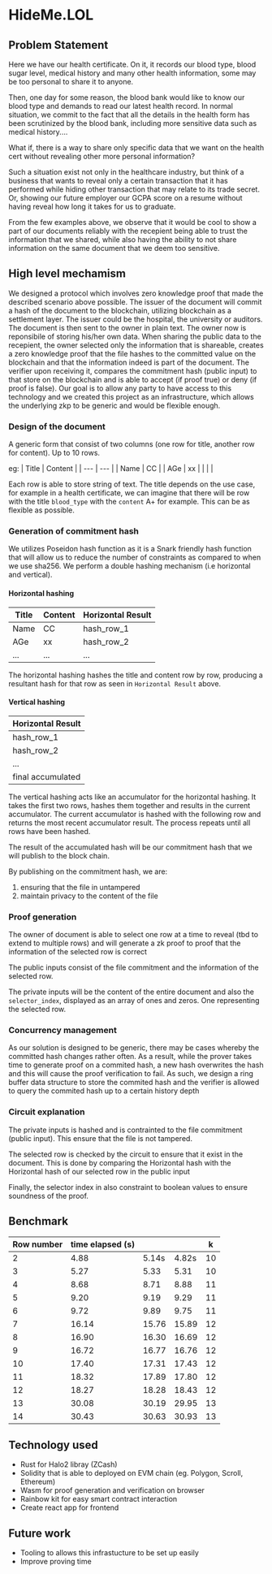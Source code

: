 # HideMe.LOL

## Problem Statement

Here we have our health certificate. On it, it records our blood type, blood sugar level, medical history and many other health information, some may be too personal to share it to anyone.

Then, one day for some reason, the blood bank would like to know our blood type and demands to read our latest health record. In normal situation, we commit to the fact that all the details in the health form has been scrutinized by the blood bank, including more sensitive data such as medical history....

What if, there is a way to share only specific data that we want on the health cert without revealing other more personal information?

Such a situation exist not only in the healthcare industry, but think of a business that wants to reveal only a certain transaction that it has performed while hiding other transaction that may relate to its trade secret. Or, showing our future employer our GCPA score on a resume without having reveal how long it takes for us to graduate.

From the few examples above, we observe that it would be cool to show a part of our documents reliably with the recepient being able to trust the information that we shared, while also having the ability to not share information on the same document that we deem too sensitive.

## High level mechamism

We designed a protocol which involves zero knowledge proof that made the described scenario above possible. The issuer of the document will commit a hash of the document to the blockchain, utilizing blockchain as a settlement layer. The issuer could be the hospital, the university or auditors.
The document is then sent to the owner in plain text. The owner now is reponsibile of storing his/her own data.
When sharing the public data to the recepient, the owner selected only the information that is shareable, creates a zero knowledge proof that the file hashes to the committed value on the blockchain and that the information indeed is part of the document.
The verifier upon receiving it, compares the commitment hash (public input) to that store on the blockchain and is able to accept (if proof true) or deny (if proof is false).
Our goal is to allow any party to have access to this technology and we created this project as an infrastructure, which allows the underlying zkp to be generic and would be flexible enough.

### Design of the document

A generic form that consist of two columns (one row for title, another row for content). Up to 10 rows.

eg:
| Title | Content |
| --- | --- |
| Name | CC |
| AGe | xx |
| | |

Each row is able to store string of text. The title depends on the use case, for example in a health certificate, we can imagine that there will be row with the title `blood_type` with the `content` A+ for example. This can be as flexible as possible.

### Generation of commitment hash

We utilizes Poseidon hash function as it is a Snark friendly hash function that will allow us to reduce the number of constraints as compared to when we use sha256.
We perform a double hashing mechanism (i.e horizontal and vertical).

#### Horizontal hashing

| Title | Content | Horizontal Result |
| ----- | ------- | ----------------- |
| Name  | CC      | hash_row_1        |
| AGe   | xx      | hash_row_2        |
| ...   | ...     | ...               |

The horizontal hashing hashes the title and content row by row, producing a resultant hash for that row as seen in `Horizontal Result` above.

#### Vertical hashing

| Horizontal Result |
| ----------------- |
| hash_row_1        |
| hash_row_2        |
| ...               |
| final accumulated |

The vertical hashing acts like an accumulator for the horizontal hashing.
It takes the first two rows, hashes them together and results in the current accumulator. The current accumulator is hashed with the following row and returns the most recent accumulator result. The process repeats until all rows have been hashed.

The result of the accumulated hash will be our commitment hash that we will publish to the block chain.

By publishing on the commitment hash, we are:

1. ensuring that the file in untampered
2. maintain privacy to the content of the file

### Proof generation

The owner of document is able to select one row at a time to reveal (tbd to extend to multiple rows) and will generate a zk proof to proof that the information of the selected row is correct

The public inputs consist of the file commitment and the information of the selected row.

The private inputs will be the content of the entire document and also the `selector_index`, displayed as an array of ones and zeros. One representing the selected row.

### Concurrency management

As our solution is designed to be generic, there may be cases whereby the committed hash changes rather often. As a result, while the prover takes time to generate proof on a commited hash, a new hash overwrites the hash and this will cause the proof verification to fail.
As such, we design a ring buffer data structure to store the commited hash and the verifier is allowed to query the commited hash up to a certain history depth

### Circuit explanation

The private inputs is hashed and is contrainted to the file commitment (public input). This ensure that the file is not tampered.

The selected row is checked by the circuit to ensure that it exist in the document. This is done by comparing the Horizontal hash with the Horizontal hash of our selected row in the public input

Finally, the selector index in also constraint to boolean values to ensure soundness of the proof.

## Benchmark

| Row number | time elapsed (s) |       |       | k   |
| ---------- | ---------------- | ----- | ----- | --- |
| 2          | 4.88             | 5.14s | 4.82s | 10  |
| 3          | 5.27             | 5.33  | 5.31  | 10  |
| 4          | 8.68             | 8.71  | 8.88  | 11  |
| 5          | 9.20             | 9.19  | 9.29  | 11  |
| 6          | 9.72             | 9.89  | 9.75  | 11  |
| 7          | 16.14            | 15.76 | 15.89 | 12  |
| 8          | 16.90            | 16.30 | 16.69 | 12  |
| 9          | 16.72            | 16.77 | 16.76 | 12  |
| 10         | 17.40            | 17.31 | 17.43 | 12  |
| 11         | 18.32            | 17.89 | 17.80 | 12  |
| 12         | 18.27            | 18.28 | 18.43 | 12  |
| 13         | 30.08            | 30.19 | 29.95 | 13  |
| 14         | 30.43            | 30.63 | 30.93 | 13  |

## Technology used

- Rust for Halo2 libray (ZCash)
- Solidity that is able to deployed on EVM chain (eg. Polygon, Scroll, Ethereum)
- Wasm for proof generation and verification on browser
- Rainbow kit for easy smart contract interaction
- Create react app for frontend

## Future work

- Tooling to allows this infrastucture to be set up easily
- Improve proving time
